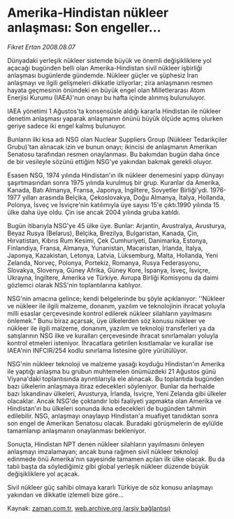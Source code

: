# Amerika-Hindistan nükleer anlaşması: Son engeller...

*Fikret Ertan 2008.08.07*

<tr><td class="metin" colspan="2" style="padding-top: 20px; padding-left: 5px; padding-right: 10px;">Dünyadaki yerleşik nükleer sistemde büyük ve önemli değişikliklere yol açacağı bugünden belli olan Amerika-Hindistan sivil nükleer işbirliği anlaşması bugünlerde gündemde. Nükleer güçler ve şüphesiz İran anlaşmayı ve ilgili gelişmeleri dikkatle izliyorlar; zira anlaşmanın resmen hayata geçmesinin önündeki en büyük engel olan Milletlerarası Atom Enerjisi Kurumu (IAEA)'nun onayı bu hafta içinde alınmış bulunuluyor.</td></tr><tr><td class="metin" colspan="2" style="padding-top: 20px; padding-left: 5px; padding-right: 10px;"><p>IAEA yönetimi 1 Ağustos'ta konsensüsle aldığı kararla Hindistan ile nükleer denetim anlaşması yaparak anlaşmanın önünü büyük ölçüde açmış olurken geriye sadece iki engel kalmış bulunuyor.
<p> Bunların ilki kısa adı NSG olan Nuclear Suppliers Group (Nükleer Tedarikçiler Grubu)'tan alınacak izin ve bunun onayı; ikincisi de anlaşmanın Amerikan Senatosu tarafından resmen onaylanması. Bu bakımdan bugün daha önce de bir vesileyle sözünü ettiğim NSG'ye yakından bakmak gerekli oluyor.
<p> Esasen NSG, 1974 yılında Hindistan'ın ilk nükleer denemesini yapıp dünyayı şaşırtmasından sonra 1975 yılında kurulmuş bir grup. Kuranlar da Amerika, Kanada, Batı Almanya, Fransa, Japonya, İngiltere, Sovyetler Birliği'ydi. 1976-1977 yılları arasında Belçika, Çekoslovakya, Doğu Almanya, İtalya, Hollanda, Polonya, İsveç ve İsviçre'nin katılımıyla üye sayısı 15'e çıktı.1990 yılında 15 ülke daha üye oldu. Çin ise ancak 2004 yılında gruba katıldı.
<p> Bugün itibarıyla NSG'ye 45 ülke üye. Bunlar: Arjantin, Avustralya, Avusturya, Beyaz Rusya (Belarus), Belçika, Brezilya, Bulgaristan, Kanada, Çin, Hırvatistan, Kıbrıs Rum Kesimi, Çek Cumhuriyeti, Danimarka, Estonya, Finlandiya, Fransa, Almanya, Yunanistan, Macaristan, İrlanda, İtalya, Japonya, Kazakistan, Letonya, Latvia, Lüksemburg, Malta, Hollanda, Yeni Zelanda, Norveç, Polonya, Portekiz, Romanya, Rusya Federasyonu, Slovakya, Slovenya, Güney Afrika, Güney Kore, İspanya, İsveç, İsviçre, Ukrayna, İngiltere, Amerika ve Türkiye. Avrupa Birliği Komisyonu da daimi gözlemci olarak NSS'nin toplantılarına katılıyor.
<p> NSG'nin amacına gelince; kendi belgelerinde bu şöyle açıklanıyor: ''Nükleer ve nükleer ile ilgili malzeme, donanım, yazılım ve teknolojinin ihracat yoluyla milli esaslar çerçevesinde kontrol edilerek nükleer silahların yayılmasını önlemek." Bunu biraz açarsak, üye ülkelerden söz konusu nükleer ve nükleer ile ilgili malzeme, donanım, yazılım ve teknoloji transferleri ya da satışlarının NSG ilke ve kuralları çerçevesinde ihracat sınırlamaları yoluyla kontrol etmeleri isteniyor. İhracatlara getirilen kısıtlamalar ve kurallar ise IAEA'nin INFCIR/254 kodlu sınırlama listesine göre yürütülüyor. 
<p> NSG'nin nükleer teknoloji ve malzeme yasağı koyduğu Hindistan'ın Amerika ile yaptığı anlaşma bu grubun muhtemelen önümüzdeki 21 Ağustos günü Viyana'daki toplantısında ayrıntılarıyla ele alınacak. Bu toplantıda bugünden bazı ülkelerin anlaşmaya itiraz edecekleri söyleniyor. Bunlar da herhalde bazı İskandinav ülkeleri, Avusturya, İrlanda, İsviçre, Yeni Zelanda gibi ülkeler olacaklar. Ancak NSG'de çoktandır lobi faaliyeti yapmakta olan Amerika ve Hindistan'ın bu ülkeleri sonunda ikna edecekleri de bugünden tahmin edilebilir. NSG, anlaşmayı onaylayıp Hindistan'a muafiyet tanıdıktan sonra son engel de Amerikan Senatosu olacak. Buradaki görüşmelerin de eylülde tamamlanıp anlaşmanın onaylanması bekleniyor.
<p> Sonuçta, Hindistan NPT denen nükleer silahların yayılmasını önleyen anlaşmayı imzalamayan; ancak buna rağmen sivil nükleer teknoloji edinmede önü Amerika'nın sayesinde tamamen açılan ilk ülke olacak. Bu da tabii başta da söylediğimiz gibi global yerleşik nükleer düzende büyük değişikliklere yol açacak.
<p> Sivil nükleer güç sahibi olmaya kararlı Türkiye de söz konusu anlaşmayı yakından ve dikkatle izlemeli bize göre...<br/></p></p></p></p></p></p></p></p></td></tr>

Kaynak: [zaman.com.tr](http://zaman.com.tr/yazar.do?yazino=723289), [web.archive.org (arşiv bağlantısı)](http://web.archive.org/web/20080827195811/http://www.zaman.com.tr:80/yazar.do?yazino=723289)
